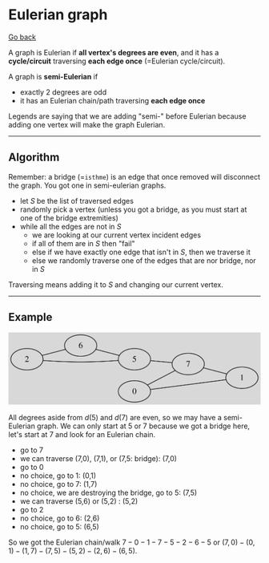 # Eulerian graph

[Go back](..#sorting-and-search)

A graph is Eulerian if **all vertex's degrees are even**, and it has a **cycle/circuit** traversing **each edge once** (=Eulerian cycle/circuit).

A graph is **semi-Eulerian** if

* exactly 2 degrees are odd
* it has an Eulerian chain/path traversing **each edge once**

Legends are saying that we are adding "semi-" before Eulerian because adding one vertex will make the graph Eulerian.

<hr class="sl">

## Algorithm

Remember: a bridge (=`isthme`) is an edge that once removed will disconnect the graph. You got one in semi-eulerian graphs.

* let $S$ be the list of traversed edges
* randomly pick a vertex (unless you got a bridge, as you must start at one of the bridge extremities)
* while all the edges are not in $S$
  * we are looking at our current vertex incident edges
  * if all of them are in $S$ then "fail"
  * else if we have exactly one edge that isn't in $S$, then we traverse it
  * else we randomly traverse one of the edges that are nor bridge, nor in $S$

Traversing means adding it to $S$ and changing our current vertex.

<hr class="sr">

## Example

![](images/euler.svg)

All degrees aside from $d(5)$ and $d(7)$ are even, so we may have a semi-Eulerian graph. We can only start at 5 or 7 because we got a bridge here, let's start at 7 and look for an Eulerian chain.

* go to 7
* we can traverse (7,0), (7,1), or (7,5: bridge): (7,0)
* go to 0
* no choice, go to 1: (0,1)
* no choice, go to 7: (1,7)
* no choice, we are destroying the bridge, go to 5: (7,5)
* we can traverse (5,6) or (5,2) : (5,2)
* go to 2
* no choice, go to 6: (2,6)
* no choice, go to 5: (6,5)

So we got the Eulerian chain/walk $7-0-1-7-5-2-6-5$ or $(7,0)-(0,1)-(1,7)-(7,5)-(5,2)-(2,6)-(6,5)$.
